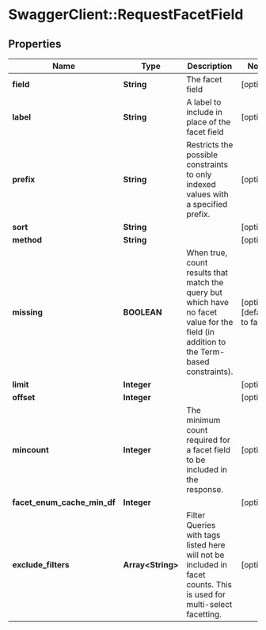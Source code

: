 # SwaggerClient::RequestFacetField

## Properties
Name | Type | Description | Notes
------------ | ------------- | ------------- | -------------
**field** | **String** | The facet field | [optional] 
**label** | **String** | A label to include in place of the facet field | [optional] 
**prefix** | **String** | Restricts the possible constraints to only indexed values with a specified prefix. | [optional] 
**sort** | **String** |  | [optional] 
**method** | **String** |  | [optional] 
**missing** | **BOOLEAN** | When true, count results that match the query but which have no facet value for the field (in addition to the Term-based constraints). | [optional] [default to false]
**limit** | **Integer** |  | [optional] 
**offset** | **Integer** |  | [optional] 
**mincount** | **Integer** | The minimum count required for a facet field to be included in the response. | [optional] 
**facet_enum_cache_min_df** | **Integer** |  | [optional] 
**exclude_filters** | **Array&lt;String&gt;** | Filter Queries with tags listed here will not be included in facet counts. This is used for multi-select facetting.  | [optional] 


